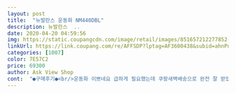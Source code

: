 ```yaml
---
layout: post 
title:  "뉴발란스 운동화 NM440DBL" 
description: 뉴발란스  ..
date: 2020-04-20 04:59:56 
img: https://static.coupangcdn.com/image/retail/images/851657212277852-ecc12a8d-d4b1-487e-90e2-715375b53981.jpg 
linkUrl: https://link.coupang.com/re/AFFSDP?lptag=AF3600438&subid=ahnPublicAsk&pageKey=1343372108&itemId=2370807620&vendorItemId=70223534453&traceid=V0-113-04fbd9fae157c7b5 
categories: [1007] 
color: 7E57C2 
price: 69300 
author: Ask View Shop 
cont:  "●구매후기●<br/>운동화 이쁘네요 급하게 필요했는데 쿠팡새벽배송으로 완전 잘 받았지 모에요 좋습니다~<br/>" 
---
```

